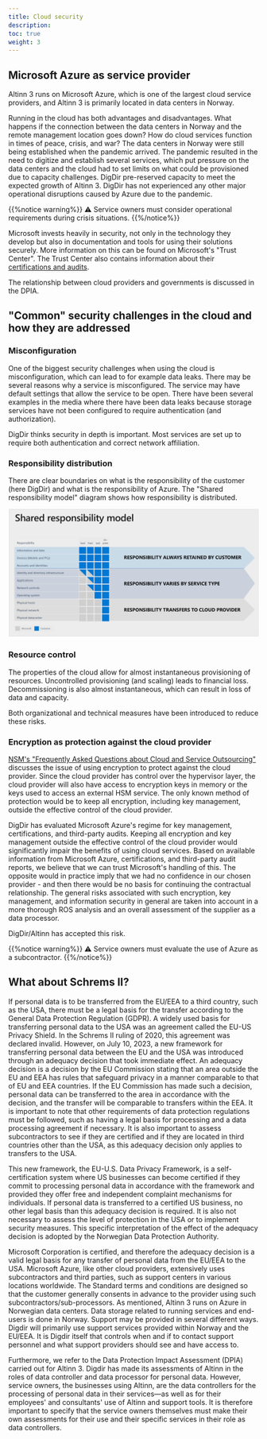 ```yaml
---
title: Cloud security
description: 
toc: true
weight: 3
---
```



## Microsoft Azure as service provider

Altinn 3 runs on Microsoft Azure, which is one of the largest cloud service providers,
and Altinn 3 is primarily located in data centers in Norway.

Running in the cloud has both advantages and disadvantages.
What happens if the connection between the data centers in Norway and the remote management location goes down?
How do cloud services function in times of peace, crisis, and war?
The data centers in Norway were still being established when the pandemic arrived.
The pandemic resulted in the need to digitize and establish several services, which put pressure on the data centers
and the cloud had to set limits on what could be provisioned due to capacity challenges.
DigDir pre-reserved capacity to meet the expected growth of Altinn 3.
DigDir has not experienced any other major operational disruptions caused by Azure due to the pandemic.

{{%notice warning%}}
⚠ Service owners must consider operational requirements during crisis situations.
{{%/notice%}}

Microsoft invests heavily in security, not only in the technology they develop
but also in documentation and tools for using their solutions securely.
More information on this can be found on Microsoft's "Trust Center".
The Trust Center also contains information about their [certifications and audits](https://learn.microsoft.com/en-us/azure/compliance/).

The relationship between cloud providers and governments is discussed in the DPIA.

## "Common" security challenges in the cloud and how they are addressed

### Misconfiguration

One of the biggest security challenges when using the cloud is misconfiguration, which can lead to for example data leaks.
There may be several reasons why a service is misconfigured. The service may have default settings that allow the service to be open.
There have been several examples in the media where there have been data leaks
because storage services have not been configured to require authentication (and authorization).

DigDir thinks security in depth is important. Most services are set up to require both authentication and correct network affiliation.

### Responsibility distribution

There are clear boundaries on what is the responsibility of the customer (here DigDir) and what is the responsibility of Azure.
The "Shared responsibility model" diagram shows how responsibility is distributed.

![Shared responsibility model](shared-responsibility-model.png "Figure 1 - Responsibility shared between customer and cloud provider (Azure, 2019)")

### Resource control

The properties of the cloud allow for almost instantaneous provisioning of resources.
Uncontrolled provisioning (and scaling) leads to financial loss.
Decommissioning is also almost instantaneous, which can result in loss of data and capacity.

Both organizational and technical measures have been introduced to reduce these risks.

### Encryption as protection against the cloud provider

[NSM's "Frequently Asked Questions about Cloud and Service Outsourcing"](https://nsm.no/regelverk-og-hjelp/rad-og-anbefalinger/ofte-stilte-sporsmal-om-sky-og-tjenesteutsetting/sporsmal-om-sky-og-tjenesteutsetting/)
discusses the issue of using encryption to protect against the cloud provider.
Since the cloud provider has control over the hypervisor layer, the cloud provider will also
have access to encryption keys in memory or the keys used to access an external HSM service.
The only known method of protection would be to keep all encryption, including key management, outside the effective control of the cloud provider.

DigDir has evaluated Microsoft Azure's regime for key management, certifications, and third-party audits.
Keeping all encryption and key management outside the effective control of the cloud provider would significantly impair the benefits of using cloud services.
Based on available information from Microsoft Azure, certifications, and third-party audit reports, we believe that we can trust Microsoft's handling of this.
The opposite would in practice imply that we had no confidence in our chosen provider - and then there would be no basis for continuing the contractual relationship.
The general risks associated with such encryption, key management, and information security in general
are taken into account in a more thorough ROS analysis and an overall assessment of the supplier as a data processor.

DigDir/Altinn has accepted this risk.

{{%notice warning%}}
⚠ Service owners must evaluate the use of Azure as a subcontractor.
{{%/notice%}}


## What about Schrems II?

If personal data is to be transferred from the EU/EEA to a third country, such as the USA, there must be a legal basis for the transfer according to the General Data Protection Regulation (GDPR). A widely used basis for transferring personal data to the USA was an agreement called the EU-US Privacy Shield. In the Schrems II ruling of 2020, this agreement was declared invalid. However, on July 10, 2023, a new framework for transferring personal data between the EU and the USA was introduced through an adequacy decision that took immediate effect. An adequacy decision is a decision by the EU Commission stating that an area outside the EU and EEA has rules that safeguard privacy in a manner comparable to that of EU and EEA countries. If the EU Commission has made such a decision, personal data can be transferred to the area in accordance with the decision, and the transfer will be comparable to transfers within the EEA. It is important to note that other requirements of data protection regulations must be followed, such as having a legal basis for processing and a data processing agreement if necessary. It is also important to assess subcontractors to see if they are certified and if they are located in third countries other than the USA, as this adequacy decision only applies to transfers to the USA.

This new framework, the EU-U.S. Data Privacy Framework, is a self-certification system where US businesses can become certified if they commit to processing personal data in accordance with the framework and provided they offer free and independent complaint mechanisms for individuals. If personal data is transferred to a certified US business, no other legal basis than this adequacy decision is required. It is also not necessary to assess the level of protection in the USA or to implement security measures. This specific interpretation of the effect of the adequacy decision is adopted by the Norwegian Data Protection Authority.

Microsoft Corporation is certified, and therefore the adequacy decision is a valid legal basis for any transfer of personal data from the EU/EEA to the USA. Microsoft Azure, like other cloud providers, extensively uses subcontractors and third parties, such as support centers in various locations worldwide. The Standard terms and conditions are designed so that the customer generally consents in advance to the provider using such subcontractors/sub-processors. As mentioned, Altinn 3 runs on Azure in Norwegian data centers. Data storage related to running services and end-users is done in Norway. Support may be provided in several different ways. Digdir will primarily use support services provided within Norway and the EU/EEA. It is Digdir itself that controls when and if to contact support personnel and what support providers should see and have access to.

Furthermore, we refer to the Data Protection Impact Assessment (DPIA) carried out for Altinn 3. Digdir has made its assessments of Altinn in the roles of data controller and data processor for personal data. However, service owners, the businesses using Altinn, are the data controllers for the processing of personal data in their services—as well as for their employees' and consultants' use of Altinn and support tools. It is therefore important to specify that the service owners themselves must make their own assessments for their use and their specific services in their role as data controllers.
